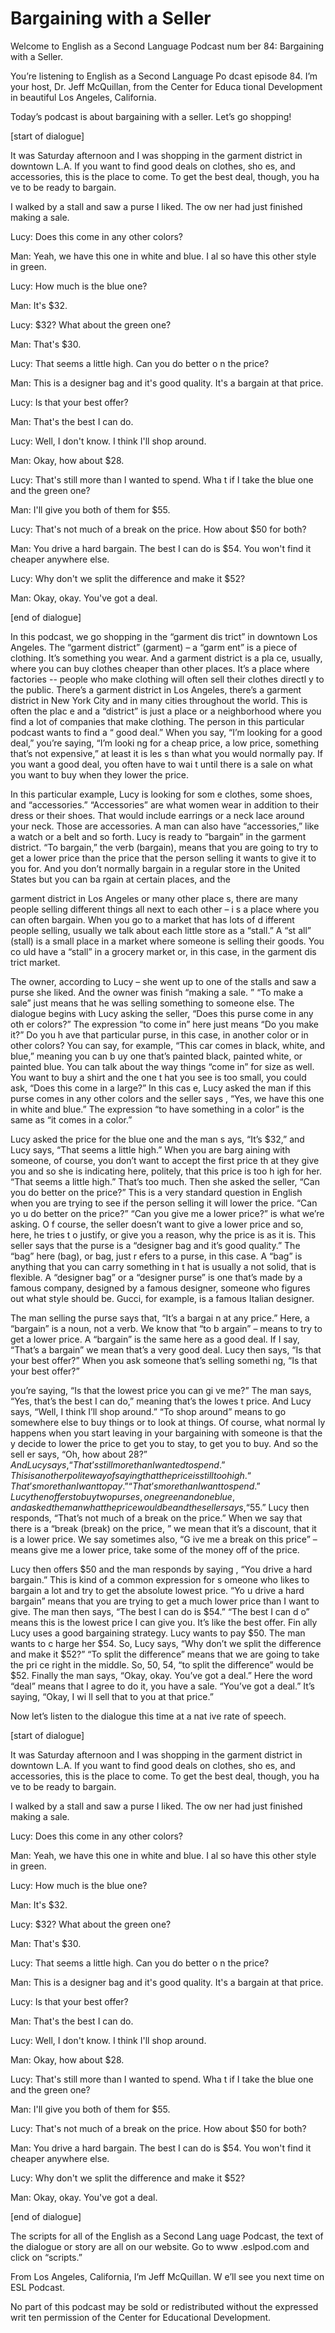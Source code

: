 # Bargaining with a Seller

Welcome to English as a Second Language Podcast num ber 84: Bargaining with a Seller.

You’re listening to English as a Second Language Po dcast episode 84. I’m your host, Dr. Jeff McQuillan, from the Center for Educa tional Development in beautiful Los Angeles, California.

Today’s podcast is about bargaining with a seller. Let’s go shopping!

[start of dialogue]

It was Saturday afternoon and I was shopping in the  garment district in downtown L.A. If you want to find good deals on clothes, sho es, and accessories, this is the place to come. To get the best deal, though, you ha ve to be ready to bargain.

I walked by a stall and saw a purse I liked. The ow ner had just finished making a sale.

Lucy: Does this come in any other colors?

Man: Yeah, we have this one in white and blue. I al so have this other style in green.

Lucy: How much is the blue one?

Man: It's $32.

Lucy: $32? What about the green one?

Man: That's $30.

Lucy: That seems a little high. Can you do better o n the price?

Man: This is a designer bag and it's good quality. It's a bargain at that price.

Lucy: Is that your best offer?

Man: That's the best I can do.

Lucy: Well, I don't know. I think I'll shop around.

Man: Okay, how about $28.

Lucy: That's still more than I wanted to spend. Wha t if I take the blue one and the green one?

Man: I'll give you both of them for $55.

Lucy: That's not much of a break on the price. How about $50 for both?

Man: You drive a hard bargain. The best I can do is  $54. You won't find it cheaper anywhere else.

Lucy: Why don't we split the difference and make it  $52?

Man: Okay, okay. You've got a deal.

[end of dialogue]

In this podcast, we go shopping in the “garment dis trict” in downtown Los Angeles. The “garment district” (garment) – a “garm ent” is a piece of clothing. It’s something you wear. And a garment district is a pla ce, usually, where you can buy clothes cheaper than other places. It’s a place  where factories -- people who make clothing will often sell their clothes directl y to the public. There’s a garment district in Los Angeles, there’s a garment district  in New York City and in many cities throughout the world. This is often the plac e and a “district” is just a place or a neighborhood where you find a lot of companies  that make clothing. The person in this particular podcast wants to find a “ good deal.” When you say, “I’m looking for a good deal,” you’re saying, “I’m looki ng for a cheap price, a low price, something that’s not expensive,” at least it is les s than what you would normally pay. If you want a good deal, you often have to wai t until there is a sale on what you want to buy when they lower the price.

In this particular example, Lucy is looking for som e clothes, some shoes, and “accessories.” “Accessories” are what women wear in  addition to their dress or their shoes.  That would include earrings or a neck lace around your neck.  Those are accessories. A man can also have “accessories,”  like a watch or a belt and so forth. Lucy is ready to “bargain” in the garment  district. “To bargain,” the verb (bargain), means that you are going to try to get a  lower price than the price that the person selling it wants to give it to you for. And you don’t normally bargain in a regular store in the United States but you can ba rgain at certain places, and the

garment district in Los Angeles or many other place s, there are many people selling different things all next to each other – i s a place where you can often bargain. When you go to a market that has lots of d ifferent people selling, usually we talk about each little store as a “stall.” A “st all” (stall) is a small place in a market where someone is selling their goods. You co uld have a “stall” in a grocery market or, in this case, in the garment dis trict market.

The owner, according to Lucy – she went up to one of the stalls and saw a purse she liked. And the owner was finish “making a sale. ” “To make a sale” just means that he was selling something to someone else. The dialogue begins with Lucy asking the seller, “Does this purse come in any oth er colors?” The expression “to come in” here just means “Do you make it?” Do you h ave that particular purse, in this case, in another color or in other colors? You  can say, for example, “This car comes in black, white, and blue,” meaning you can b uy one that’s painted black, painted white, or painted blue. You can talk about the way things “come in” for size as well. You want to buy a shirt and the one t hat you see is too small, you could ask, “Does this come in a large?” In this cas e, Lucy asked the man if this purse comes in any other colors and the seller says , “Yes, we have this one in white and blue.” The expression “to have something in a color” is the same as “it comes in a color.”

Lucy asked the price for the blue one and the man s ays, “It’s $32,” and Lucy says, “That seems a little high.” When you are barg aining with someone, of course, you don’t want to accept the first price th at they give you and so she is indicating here, politely, that this price is too h igh for her. “That seems a little high.” That’s too much. Then she asked the seller, “Can you do better on the price?” This is a very standard question in English  when you are trying to see if the person selling it will lower the price. “Can yo u do better on the price?” “Can you give me a lower price?” is what we’re asking. O f course, the seller doesn’t want to give a lower price and so, here, he tries t o justify, or give you a reason, why the price is as it is. This seller says that the purse is a “designer bag and it’s good quality.” The “bag” here (bag), or bag, just r efers to a purse, in this case. A “bag” is anything that you can carry something in t hat is usually a not solid, that is flexible. A “designer bag” or a “designer purse” is  one that’s made by a famous company, designed by a famous designer, someone who  figures out what style should be. Gucci, for example, is a famous Italian designer.

The man selling the purse says that, “It’s a bargai n at any price.” Here, a “bargain” is a noun, not a verb. We know that “to b argain” – means to try to get a lower price. A “bargain” is the same here as a good  deal. If I say, “That’s a bargain” we mean that’s a very good deal. Lucy then  says, “Is that your best offer?” When you ask someone that’s selling somethi ng, “Is that your best offer?”

you’re saying, “Is that the lowest price you can gi ve me?” The man says, “Yes, that’s the best I can do,” meaning that’s the lowes t price. And Lucy says, “Well, I think I’ll shop around.” “To shop around” means to go somewhere else to buy things or to look at things. Of course, what normal ly happens when you start leaving in your bargaining with someone is that the y decide to lower the price to get you to stay, to get you to buy. And so the sell er says, “Oh, how about $28?” And Lucy says, “That’s still more than I wanted to spend.” This is another polite way of saying that the price is still too high. “Th at’s more than I want to pay.” “That’s more than I want to spend.” Lucy then offer s to buy two purses, one green and one blue, and asked the man what the pric e would be and the seller says, “$55.” Lucy then responds, “That’s not much of a break on the price.” When we say that there is a “break (break) on the price, ” we mean that it’s a discount, that it is a lower price. We say sometimes also, “G ive me a break on this price” – means give me a lower price, take some of the money  off of the price.

Lucy then offers $50 and the man responds by saying , “You drive a hard bargain.” This is kind of a common expression for s omeone who likes to bargain a lot and try to get the absolute lowest price. “Yo u drive a hard bargain” means that you are trying to get a much lower price than I want to give. The man then says, “The best I can do is $54.” “The best I can d o” means this is the lowest price I can give you. It’s like the best offer. Fin ally Lucy uses a good bargaining strategy. Lucy wants to pay $50. The man wants to c harge her $54. So, Lucy says, “Why don’t we split the difference and make it $52?” “To split the difference” means that we are going to take the pri ce right in the middle. So, 50, 54, “to split the difference” would be $52. Finally  the man says, “Okay, okay. You’ve got a deal.” Here the word “deal” means that  I agree to do it, you have a sale. “You’ve got a deal.” It’s saying, “Okay, I wi ll sell that to you at that price.”

Now let’s listen to the dialogue this time at a nat ive rate of speech.

[start of dialogue]

It was Saturday afternoon and I was shopping in the  garment district in downtown L.A. If you want to find good deals on clothes, sho es, and accessories, this is the place to come. To get the best deal, though, you ha ve to be ready to bargain.

I walked by a stall and saw a purse I liked. The ow ner had just finished making a sale.

Lucy: Does this come in any other colors?

Man: Yeah, we have this one in white and blue. I al so have this other style in green.

Lucy: How much is the blue one?

Man: It's $32.

Lucy: $32? What about the green one?

Man: That's $30.

Lucy: That seems a little high. Can you do better o n the price?

Man: This is a designer bag and it's good quality. It's a bargain at that price.

Lucy: Is that your best offer?

Man: That's the best I can do.

Lucy: Well, I don't know. I think I'll shop around.

Man: Okay, how about $28.

Lucy: That's still more than I wanted to spend. Wha t if I take the blue one and the green one?

Man: I'll give you both of them for $55.

Lucy: That's not much of a break on the price. How about $50 for both?

Man: You drive a hard bargain. The best I can do is  $54. You won't find it cheaper anywhere else.

Lucy: Why don't we split the difference and make it  $52?

Man: Okay, okay. You've got a deal.

[end of dialogue]

The scripts for all of the English as a Second Lang uage Podcast, the text of the dialogue or story are all on our website. Go to www .eslpod.com and click on “scripts.”

 From Los Angeles, California, I’m Jeff McQuillan. W e’ll see you next time on ESL Podcast.

 No part of this podcast may be sold or redistributed without the expressed writ ten permission of the Center for Educational Development.

